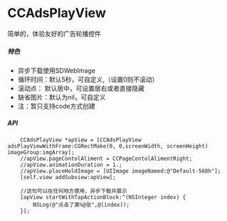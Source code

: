 # CCAdsPlayView
简单的，体验友好的广告轮播控件

##### 特色

- 异步下载使用SDWebImage
- 循环时间：默认5秒，可自定义,（设置0则不滚动）
- 滚动点：  默认居中，可设置居右或者直接隐藏
- 缺省图片：默认为nil，可自定义
- 注：暂只支持code方式创建


##### API

        CCAdsPlayView *apView = [CCAdsPlayView adsPlayViewWithFrame:CGRectMake(0, 0,screenWidth, screenHeight) imageGroup:imgArray];
        //apView.pageContolAliment = CCPageContolAlimentRight;
        //apView.animationDuration = 1.;
        //apView.placeHoldImage = [UIImage imageNamed:@"Default-568h"];
        [self.view addSubview:apView];
    
        //这句可以在任何地方使用，异步下载并展示
        [apView startWithTapActionBlock:^(NSInteger index) {
            NSLog(@"点击了第%@张",@(index));
        }];
    
    
